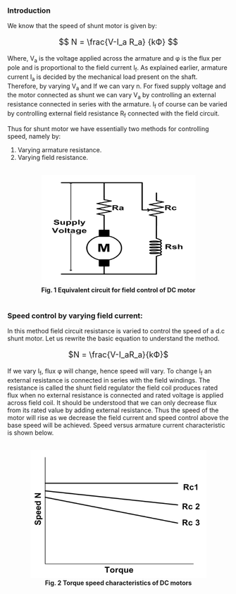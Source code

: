 ### Introduction

We know that the speed of shunt motor is given by:<br>

<center style="font-size:18px;">

$$ N = \frac{V-I_a R_a} {kФ} $$

</center>

Where, V<sub>a</sub> is the voltage applied across the armature and φ is the flux per pole and is proportional to the field current I<sub>f</sub>. As explained earlier, armature current I<sub>a</sub> is decided by the mechanical load present on the shaft. Therefore, by varying V<sub>a</sub> and If we can vary n. For fixed supply voltage and the motor connected as shunt we can vary V<sub>a</sub> by controlling an external resistance connected in series with the armature. I<sub>f</sub> of course can be varied by controlling external field resistance R<sub>f</sub> connected with the field circuit.<br/> 

Thus for shunt motor we have essentially two methods for controlling speed, namely by:<br/>

1. Varying armature resistance.<br/>
2. Varying field resistance.<br/><br/>


<center><img src="images/speed-control-of-d-c-motors3.PNG" style="width:350px;height:250px">
<br><b>Fig. 1 Equivalent circuit for field control of DC motor</b></center>
<br>

### Speed control by varying field current:


In this method field circuit resistance is varied to control the speed of a d.c shunt motor. Let us rewrite the basic equation to understand the method.<br>

<center style="font-size:18px;">

$N = \frac{V-I_aR_a}{kФ}$

</center>

If we vary I<sub>f</sub>, flux φ will change, hence speed will vary. To change I<sub>f</sub> an external resistance is connected in series with the field windings. The resistance is called the shunt field regulator the field coil produces rated flux when no external resistance is connected and rated voltage is applied across field coil. It should be understood that we can only decrease flux from its rated value by adding external resistance. Thus the speed of the motor will rise as we decrease the field current and speed control above the base speed will be achieved. Speed versus armature current characteristic is shown below.<br/><br/>
<center><img src="images/Untitled02.PNG" style="width:400px;height:290px"><br><b>
Fig. 2 Torque speed characteristics of DC motors</b></center>


